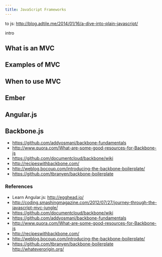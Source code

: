 ```yaml
---
title: JavaScript Frameworks
---
```


to js: http://blog.adtile.me/2014/01/16/a-dive-into-plain-javascript/

intro

## What is an MVC

## Examples of MVC

## When to use MVC

## Ember

## Angular.js

## Backbone.js

- https://github.com/addyosmani/backbone-fundamentals
- http://www.quora.com/What-are-some-good-resources-for-Backbone-js
- https://github.com/documentcloud/backbone/wiki
- http://recipeswithbackbone.com/
- http://weblog.bocoup.com/introducing-the-backbone-boilerplate/
- https://github.com/tbranyen/backbone-boilerplate

### References

- Learn Angular.js: http://egghead.io/
- http://coding.smashingmagazine.com/2012/07/27/journey-through-the-javascript-mvc-jungle/
- https://github.com/documentcloud/backbone/wiki
- https://github.com/addyosmani/backbone-fundamentals
- http://www.quora.com/What-are-some-good-resources-for-Backbone-js
- http://recipeswithbackbone.com/
- http://weblog.bocoup.com/introducing-the-backbone-boilerplate/
- https://github.com/tbranyen/backbone-boilerplate
http://whateverorigin.org/
